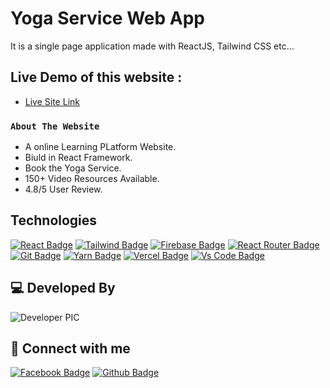 # Yoga Service Web App

It is a single page application made with ReactJS, Tailwind CSS etc...

## Live Demo of this website :

- [Live Site Link](https://yoga-service.web.app/)

### `About The Website`

- A online Learning PLatform Website.
- Biuld in React Framework.
- Book the Yoga Service.
- 150+ Video Resources Available.
- 4.8/5 User Review.

## Technologies

[![React Badge](https://img.shields.io/badge/React-20232A?style=for-the-badge&logo=react&logoColor=61DAFB)](https://github.com/19smabtahinoor)
[![Tailwind Badge](https://img.shields.io/badge/Tailwind_CSS-38B2AC?style=for-the-badge&logo=tailwind-css&logoColor=white)](https://github.com/19smabtahinoor)
[![Firebase Badge](https://img.shields.io/badge/Firebase-FFCB2B?style=for-the-badge&logo=firebase&logoColor=white)](https://github.com/19smabtahinoor)
[![React Router Badge](https://img.shields.io/badge/React_Router-CA4245?style=for-the-badge&logo=react-router&logoColor=white)](https://github.com/19smabtahinoor)
[![Git Badge](https://img.shields.io/badge/git-f34f29?style=for-the-badge&logo=git&logoColor=white)](https://github.com/19smabtahinoor)
[![Yarn Badge](https://img.shields.io/badge/yarn-0078D6?style=for-the-badge&logo=yarn&logoColor=white)](https://github.com/19smabtahinoor)
[![Vercel Badge](https://img.shields.io/badge/vercel-000?style=for-the-badge&logo=vercel&logoColor=white)](https://github.com/19smabtahinoor)
[![Vs Code Badge](https://img.shields.io/badge/Visual_Studio_Code-0078D6?style=for-the-badge&logo=visualstudiocode&logoColor=white)](https://github.com/19smabtahinoor)

## 💻 Developed By

![Developer PIC](https://avatars.githubusercontent.com/u/44971908?v=4)

## 🚀 Connect with me

[![Facebook Badge](https://img.shields.io/badge/Facebook-1877F2?style=for-the-badge&logo=facebook&logoColor=white)](https://facebook.com/abrar.aumlan)
[![Github Badge](https://img.shields.io/badge/GitHub-100000?style=for-the-badge&logo=github&logoColor=white)](https://github.com/aumlan)


